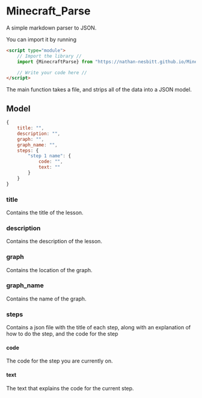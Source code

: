 # Minecraft_Parse
A simple markdown parser to JSON.

You can import it by running 

```html
<script type="module">
    // Import the library //
    import {MinecraftParse} from "https://nathan-nesbitt.github.io/Minecraft_Parse/minecraft_parse.js";

    // Write your code here //
</script>
```

The main function takes a file, and strips all of the data into a JSON model.
## Model

```js
{
    title: "",
    description: "",
    graph: "",
    graph_name: "",
    steps: {
        "step 1 name": {
            code: "",
            text: ""
        }
    }
}
```


### title
Contains the title of the lesson. 

### description
Contains the description of the lesson.

### graph
Contains the location of the graph.

### graph_name
Contains the name of the graph.

### steps
Contains a json file with the title of each step, along with an explanation of how to do the step, and the code for the step

#### code
The code for the step you are currently on.

#### text
The text that explains the code for the current step.
